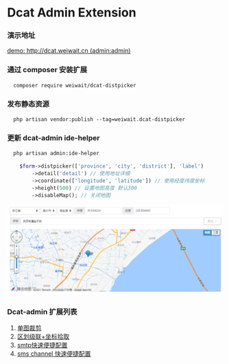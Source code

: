 # Dcat Admin Extension

### 演示地址
[demo: http://dcat.weiwait.cn (admin:admin)](http://dcat.weiwait.cn/admin/demo-distpickers/create 'user: admin psw: admin')

### 通过 composer 安装扩展
```shell
  composer require weiwait/dcat-distpicker
```
### 发布静态资源
```shell
  php artisan vendor:publish --tag=weiwait.dcat-distpicker
```

### 更新 dcat-admin ide-helper
```shell
  php artisan admin:ide-helper
```

```php
    $form->distpicker(['province', 'city', 'district'], 'label')
        ->detail('detail') // 使用地址详细
        ->coordinate(['longitude', 'latitude']) // 使用经度纬度坐标
        ->height(500) // 设置地图高度 默认300
        ->disableMap(); // 关闭地图
```

![示例图片](https://github.com/weiwait/images/blob/main/dcat-distpicker.png?raw=true)
<!-- 
### Donate
![示例图片](https://github.com/weiwait/images/blob/main/donate.png?raw=true) -->

### Dcat-admin 扩展列表
1. [单图裁剪](https://github.com/weiwait/dcat-cropper)
2. [区划级联+坐标拾取](https://github.com/weiwait/dcat-distpicker)
3. [smtp快速便捷配置](https://github.com/weiwait/dcat-smtp)
4. [sms channel 快速便捷配置](https://github.com/weiwait/dcat-easy-sms)
